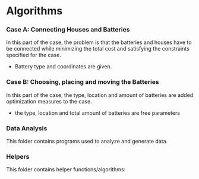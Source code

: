# Algorithms

### Case A: Connecting Houses and Batteries

In this part of the case, the problem is that the batteries and houses have to be connected while minimizing the total cost and satisfying the constraints specified for the case.
- Battery type and coordinates are given.

### Case B: Choosing, placing and moving the Batteries

In this part of the case, the type, location and amount of batteries are added optimization measures to the case.
- the type, location and total amount of batteries are free parameters

### Data Analysis

This folder contains programs used to analyze and generate data.

### Helpers

This folder contains helper functions/algorithms:
